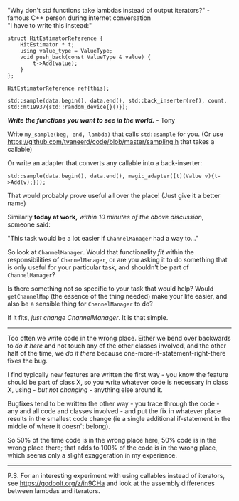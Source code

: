 "Why don't std functions take lambdas instead of output iterators?" - famous C++ person during internet conversation  
"I have to write this instead:" 

    struct HitEstimatorReference {
        HitEstimator * t;
        using value_type = ValueType;
        void push_back(const ValueType & value) {
            t->Add(value);
        }
    };

    HitEstimatorReference ref{this};
            
    std::sample(data.begin(), data.end(), std::back_inserter(ref), count, std::mt19937{std::random_device{}()});
    
**_Write the functions you want to see in the world._** - Tony

Write `my_sample(beg, end, lambda)` that calls `std::sample` for you.
(Or use https://github.com/tvaneerd/code/blob/master/sampling.h that takes a callable)

Or write an adapter that converts any callable into a back-inserter:

    std::sample(data.begin(), data.end(), magic_adapter([t](Value v){t->Add(v);}));
    
That would probably prove useful all over the place! (Just give it a better name)


Similarly **today at work,** _within 10 minutes of the above discussion_, someone said:

"This task would be a lot easier if `ChannelManager` had a way to..."

So look at `ChannelManager`.  Would that functionality *fit* within the responsibilities of `ChannelManager`,
or are you asking it to do something that is only useful for your particular task, and shouldn't be part of `ChannelManager`?

Is there something not so specific to your task that would help?  Would `getChannelMap` (the essence of the thing needed) make your life easier,
and also be a sensible thing for `ChannelManager` to do?

If it fits, _just change ChannelManager_. It is that simple.

---

Too often we write code in the wrong place.  Either we bend over backwards to _do it here_ and not touch any of the other classes involved,
and the other half of the time, we _do it there_ because one-more-if-statement-right-there fixes the bug.

I find typically new features are written the first way - you know the feature should be part of class X,
so you write whatever code is necessary in class X, using - _but not changing_ - anything else around it.

Bugfixes tend to be written the other way - you trace through the code - any and all code and classes involved - and put the fix
in whatever place results in the smallest code change (ie a single additional if-statement in the middle of where it doesn't belong).

So 50% of the time code is in the wrong place here, 50% code is in the wrong place there;
that adds to 100% of the code is in the wrong place, which seems only a slight exaggeration in my experience.

---

P.S. For an interesting experiment with using callables instead of iterators, see https://godbolt.org/z/in9CHa and look at the assembly differences between lambdas and iterators.


